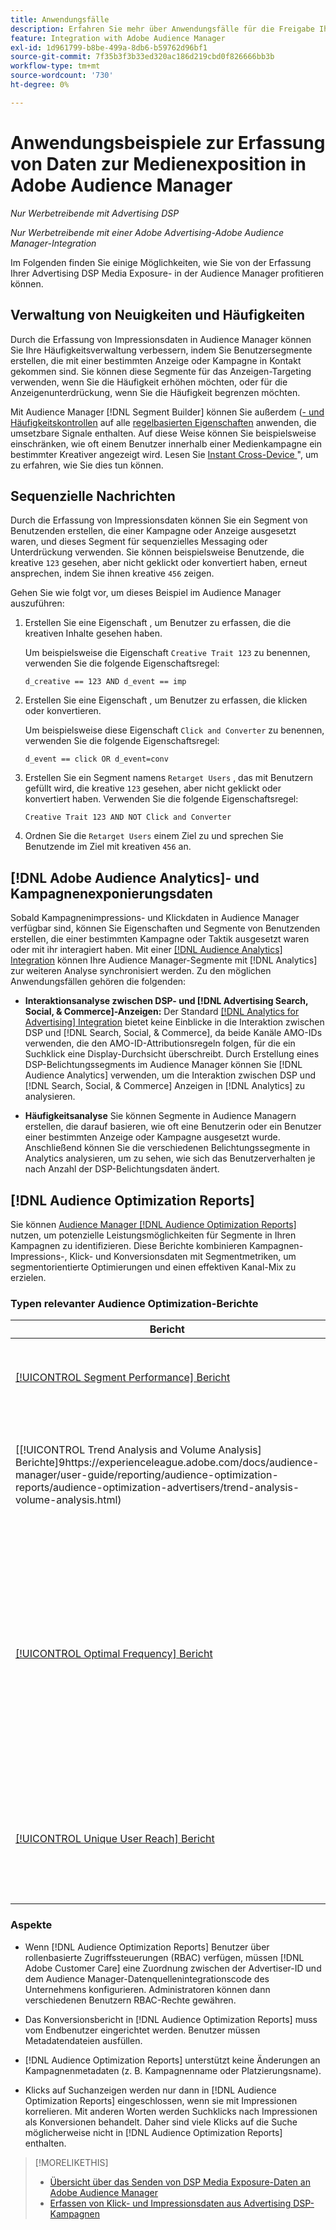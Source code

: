 ```yaml
---
title: Anwendungsfälle
description: Erfahren Sie mehr über Anwendungsfälle für die Freigabe Ihrer Advertising DSP-Mediendaten mit Audience Manager
feature: Integration with Adobe Audience Manager
exl-id: 1d961799-b8be-499a-8db6-b59762d96bf1
source-git-commit: 7f35b3f3b33ed320ac186d219cbd0f826666bb3b
workflow-type: tm+mt
source-wordcount: '730'
ht-degree: 0%

---
```


# Anwendungsbeispiele zur Erfassung von Daten zur Medienexposition in Adobe Audience Manager

*Nur Werbetreibende mit Advertising DSP*

*Nur Werbetreibende mit einer Adobe Advertising-Adobe Audience Manager-Integration*

Im Folgenden finden Sie einige Möglichkeiten, wie Sie von der Erfassung Ihrer Advertising DSP Media Exposure-<!-- ad impression data? --> in der Audience Manager profitieren können.

## Verwaltung von Neuigkeiten und Häufigkeiten

Durch die Erfassung von Impressionsdaten in Audience Manager können Sie Ihre Häufigkeitsverwaltung verbessern, indem Sie Benutzersegmente erstellen, die mit einer bestimmten Anzeige oder Kampagne in Kontakt gekommen sind. Sie können diese Segmente für das Anzeigen-Targeting verwenden, wenn Sie die Häufigkeit erhöhen möchten, oder für die Anzeigenunterdrückung, wenn Sie die Häufigkeit begrenzen möchten.

Mit Audience Manager [!DNL Segment Builder] können Sie außerdem ([- und Häufigkeitskontrollen](https://experienceleague.adobe.com/docs/audience-manager/user-guide/features/segments/recency-and-frequency.html?lang=de) auf alle [regelbasierten Eigenschaften](https://experienceleague.adobe.com/docs/audience-manager/user-guide/features/traits/trait-builder/create-onboarded-rule-based-traits.html?lang=de) anwenden, die umsetzbare Signale enthalten. Auf diese Weise können Sie beispielsweise einschränken, wie oft einem Benutzer innerhalb einer Medienkampagne ein bestimmter Kreativer angezeigt wird. Lesen Sie [Instant Cross-Device &#x200B;](https://experienceleague.adobe.com/docs/audience-manager/user-guide/features/profile-merge-rules/instant-cross-device-suppression.html?lang=de)&quot;, um zu erfahren, wie Sie dies tun können.<!-- The AM pulled this paragraph verbatim from AEM doc; I change only a word or two. -->

## Sequenzielle Nachrichten

Durch die Erfassung von Impressionsdaten können Sie ein Segment von Benutzenden erstellen, die einer Kampagne oder Anzeige ausgesetzt waren, und dieses Segment für sequenzielles Messaging oder Unterdrückung verwenden. Sie können beispielsweise Benutzende, die kreative `123` gesehen, aber nicht geklickt oder konvertiert haben, erneut ansprechen, indem Sie ihnen kreative `456` zeigen.

Gehen Sie wie folgt vor, um dieses Beispiel im Audience Manager auszuführen:<!-- The AM pulled this example/procedure verbatim from AEM doc; I changed only a word or two. -->

1. Erstellen Sie eine Eigenschaft , um Benutzer zu erfassen, die die kreativen Inhalte gesehen haben.

   Um beispielsweise die Eigenschaft `Creative Trait 123` zu benennen, verwenden Sie die folgende Eigenschaftsregel:

   ```
   d_creative == 123 AND d_event == imp
   ```

1. Erstellen Sie eine Eigenschaft , um Benutzer zu erfassen, die klicken oder konvertieren.

   Um beispielsweise diese Eigenschaft `Click and Converter` zu benennen, verwenden Sie die folgende Eigenschaftsregel:

   ```
   d_event == click OR d_event=conv
   ```

1. Erstellen Sie ein Segment namens `Retarget Users` , das mit Benutzern gefüllt wird, die kreative `123` gesehen, aber nicht geklickt oder konvertiert haben. Verwenden Sie die folgende Eigenschaftsregel:

   ```
   Creative Trait 123 AND NOT Click and Converter
   ```

1. Ordnen Sie die `Retarget Users` einem Ziel zu und sprechen Sie Benutzende im Ziel mit kreativen `456` an.

## [!DNL Adobe Audience Analytics]- und Kampagnenexponierungsdaten

Sobald Kampagnenimpressions- und Klickdaten in Audience Manager verfügbar sind, können Sie Eigenschaften und Segmente von Benutzenden erstellen, die einer bestimmten Kampagne oder Taktik ausgesetzt waren oder mit ihr interagiert haben. Mit einer [[!DNL Audience Analytics] Integration](https://experienceleague.adobe.com/docs/analytics/integration/audience-analytics/mc-audiences-aam.html?lang=de) können Ihre Audience Manager-Segmente mit [!DNL Analytics] zur weiteren Analyse synchronisiert werden. Zu den möglichen Anwendungsfällen gehören die folgenden:

* **Interaktionsanalyse zwischen DSP- und [!DNL Advertising Search, Social, & Commerce]-Anzeigen:** Der Standard [[!DNL Analytics for Advertising] Integration](/help/integrations/analytics/overview.md) bietet keine Einblicke in die Interaktion zwischen DSP und [!DNL Search, Social, & Commerce], da beide Kanäle AMO-IDs verwenden, die den AMO-ID-Attributionsregeln folgen, für die ein Suchklick eine Display-Durchsicht überschreibt. Durch Erstellung eines DSP-Belichtungssegments im Audience Manager können Sie [!DNL Audience Analytics] verwenden, um die Interaktion zwischen DSP und [!DNL Search, Social, & Commerce] Anzeigen in [!DNL Analytics] zu analysieren.

* **Häufigkeitsanalyse** Sie können Segmente in Audience Managern erstellen, die darauf basieren, wie oft eine Benutzerin oder ein Benutzer einer bestimmten Anzeige oder Kampagne ausgesetzt wurde. Anschließend können Sie die verschiedenen Belichtungssegmente in Analytics analysieren, um zu sehen, wie sich das Benutzerverhalten je nach Anzahl der DSP-Belichtungsdaten ändert.

## [!DNL Audience Optimization Reports]

Sie können [Audience Manager  [!DNL Audience Optimization Reports]](https://experienceleague.adobe.com/docs/audience-manager/user-guide/reporting/audience-optimization-reports/audience-optimization-reports.html?lang=de) nutzen, um potenzielle Leistungsmöglichkeiten für Segmente in Ihren Kampagnen zu identifizieren. Diese Berichte kombinieren Kampagnen-Impressions-, Klick- und Konversionsdaten mit Segmentmetriken, um segmentorientierte Optimierungen und einen effektiven Kanal-Mix zu erzielen.

### Typen relevanter Audience Optimization-Berichte

| Bericht | Beschreibung |
| ------ | ----------- |
| [[!UICONTROL Segment Performance] Bericht](https://experienceleague.adobe.com/docs/audience-manager/user-guide/reporting/audience-optimization-reports/audience-optimization-advertisers/segment-performance.html?lang=de) | Vergleicht zugeordnete und nicht zugeordnete Segmente nach Impressions und Konversionsraten. |
| [[!UICONTROL Trend Analysis and Volume Analysis] Berichte]9https://experienceleague.adobe.com/docs/audience-manager/user-guide/reporting/audience-optimization-reports/audience-optimization-advertisers/trend-analysis-volume-analysis.html) | Gibt Daten zu Impressionen, Clickthrough-Raten und Konversionen für einen breiten Bereich von Werbedimensionen zurück. |
| [[!UICONTROL Optimal Frequency] Bericht](https://experienceleague.adobe.com/docs/audience-manager/user-guide/reporting/audience-optimization-reports/audience-optimization-advertisers/optimal-frequency.html?lang=de) | Hilft Ihnen dabei, das optimale Gleichgewicht zwischen der Anzahl der bereitgestellten Impressions und Konversionen zu ermitteln. Damit können Sie die Anzahl der Impressionen anpassen, die angezeigt werden sollen, bevor Sie beginnen, abnehmende Rückgaben zu sehen. |
| [[!UICONTROL Unique User Reach] Bericht](https://experienceleague.adobe.com/docs/audience-manager/user-guide/reporting/audience-optimization-reports/audience-optimization-advertisers/unique-user-reach.html?lang=de) | Ein Blasendiagramm, in dem die Größe jeder Blase direkt proportional zur Anzahl der eindeutigen Benutzer für Ihre ausgewählte Dimension ist. |

### Aspekte

* Wenn [!DNL Audience Optimization Reports] Benutzer über rollenbasierte Zugriffssteuerungen (RBAC) verfügen, müssen [!DNL Adobe Customer Care] eine Zuordnung zwischen der Advertiser-ID und dem Audience Manager-Datenquellenintegrationscode des Unternehmens konfigurieren. Administratoren können dann verschiedenen Benutzern RBAC-Rechte gewähren.

* Das Konversionsbericht in [!DNL Audience Optimization Reports] muss vom Endbenutzer eingerichtet werden. Benutzer müssen Metadatendateien ausfüllen.

* [!DNL Audience Optimization Reports] unterstützt keine Änderungen an Kampagnenmetadaten (z. B. Kampagnenname oder Platzierungsname).

* Klicks auf Suchanzeigen werden nur dann in [!DNL Audience Optimization Reports] eingeschlossen, wenn sie mit Impressionen korrelieren. Mit anderen Worten werden Suchklicks nach Impressionen als Konversionen behandelt. Daher sind viele Klicks auf die Suche möglicherweise nicht in [!DNL Audience Optimization Reports] enthalten.

>[!MORELIKETHIS]
>
>* [Übersicht über das Senden von DSP Media Exposure-Daten an Adobe Audience Manager](overview.md)
>* [Erfassen von Klick- und Impressionsdaten aus Advertising DSP-Kampagnen](collect.md)

